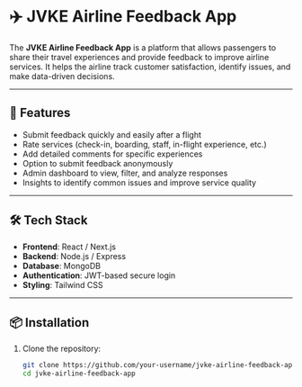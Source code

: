 # ✈️ JVKE Airline Feedback App

The **JVKE Airline Feedback App** is a platform that allows passengers to share their travel experiences and provide feedback to improve airline services. It helps the airline track customer satisfaction, identify issues, and make data-driven decisions.

---

## 🚀 Features
- Submit feedback quickly and easily after a flight  
- Rate services (check-in, boarding, staff, in-flight experience, etc.)  
- Add detailed comments for specific experiences  
- Option to submit feedback anonymously  
- Admin dashboard to view, filter, and analyze responses  
- Insights to identify common issues and improve service quality  

---

## 🛠️ Tech Stack
- **Frontend**: React / Next.js  
- **Backend**: Node.js / Express  
- **Database**: MongoDB  
- **Authentication**: JWT-based secure login  
- **Styling**: Tailwind CSS  

---

## 📦 Installation

1. Clone the repository:
   ```bash
   git clone https://github.com/your-username/jvke-airline-feedback-app.git
   cd jvke-airline-feedback-app
